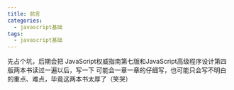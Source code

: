 ```yaml
---
title: 前言
categories: 
  - javascript基础
tags: 
  - javascript基础
---
```

先占个坑，后期会把 JavaScript权威指南第七版和JavaScript高级程序设计第四版两本书读过一遍以后，写一下
可能会一章一章的仔细写，也可能只会写不明白的重点、难点，毕竟这两本书太厚了（笑哭）